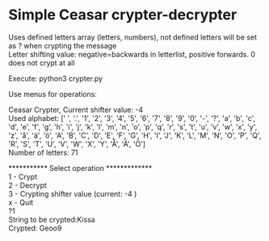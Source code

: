 #  Simple Ceasar crypter-decrypter 
  
Uses defined letters array (letters, numbers), not defined letters will be set as ? when crypting the message   
Letter shifting value: negative=backwards in letterlist, positive forwards. 0 does not crypt at all

Execute: python3 crypter.py    

Use menus for operations:    


Ceasar Crypter, Current shifter value: -4    
Used alphabet: [' ', '.', '1', '2', '3', '4', '5', '6', '7', '8', '9', '0', '-', '?', 'a', 'b', 'c', 'd', 'e', 'f', 'g', 'h', 'i', 'j', 'k', 'l', 'm', 'n', 'o', 'p', 'q', 'r', 's', 't', 'u', 'v', 'w', 'x', 'y', 'z', 'å', 'ä', 'ö', 'A', 'B', 'C', 'D', 'E', 'F', 'G', 'H', 'I', 'J', 'K', 'L', 'M', 'N', 'O', 'P', 'Q', 'R', 'S', 'T', 'U', 'V', 'W', 'X', 'Y', 'Å', 'Ä', 'Ö']    
Number of letters: 71    

*********** Select operation *************  
1 - Crypt  
2 - Decrypt  
3 - Crypting shifter value (current: -4 )  
x - Quit  
?1  
String to be crypted:Kissa  
Crypted: Geoo9  





